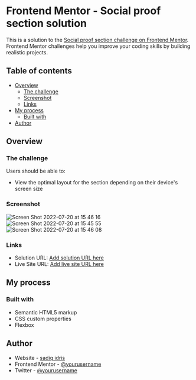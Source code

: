 # Frontend Mentor - Social proof section solution

This is a solution to the [Social proof section challenge on Frontend Mentor](https://www.frontendmentor.io/challenges/social-proof-section-6e0qTv_bA). Frontend Mentor challenges help you improve your coding skills by building realistic projects. 

## Table of contents

- [Overview](#overview)
  - [The challenge](#the-challenge)
  - [Screenshot](#screenshot)
  - [Links](#links)
- [My process](#my-process)
  - [Built with](#built-with)
- [Author](#author)




## Overview

### The challenge

Users should be able to:

- View the optimal layout for the section depending on their device's screen size

### Screenshot
![Screen Shot 2022-07-20 at 15 46 16](https://user-images.githubusercontent.com/106121876/180012151-9a26c88e-541a-4389-b116-95fd8a9daa2a.png)
![Screen Shot 2022-07-20 at 15 45 55](https://user-images.githubusercontent.com/106121876/180012682-e153b24f-24a1-4f1a-95d8-dc2d8acc658b.png)
![Screen Shot 2022-07-20 at 15 46 08](https://user-images.githubusercontent.com/106121876/180012706-68add955-6c00-40ac-8ce8-50357c135648.png)



### Links

- Solution URL: [Add solution URL here](https://your-solution-url.com)
- Live Site URL: [Add live site URL here](https://your-live-site-url.com)

## My process

### Built with

- Semantic HTML5 markup
- CSS custom properties
- Flexbox

## Author

- Website - [sadiq idris](https://www.your-site.com)
- Frontend Mentor - [@yourusername](https://www.frontendmentor.io/profile/yourusername)
- Twitter - [@yourusername](https://www.twitter.com/yourusername)

